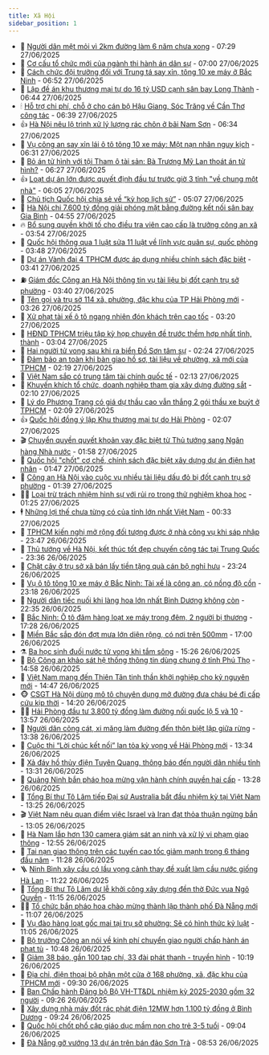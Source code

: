 ```yaml
---
title: Xã Hội
sidebar_position: 1
---
```


<!-- dantri-xa-hoi:START -->
- 🫣 [Người dân mệt mỏi vì 2km đường làm 6 năm chưa xong](https://dantri.com.vn/xa-hoi/nguoi-dan-met-moi-vi-2km-duong-lam-6-nam-chua-xong-20250622082445562.htm) - 07:29 27/06/2025
- 💼 [Cơ cấu tổ chức mới của ngành thi hành án dân sự](https://dantri.com.vn/xa-hoi/co-cau-to-chuc-moi-cua-nganh-thi-hanh-an-dan-su-20250627123911599.htm) - 07:00 27/06/2025
- 🎊 [Cách chức đội trưởng đối với Trung tá say xỉn, tông 10 xe máy ở Bắc Ninh](https://dantri.com.vn/xa-hoi/cach-chuc-doi-truong-doi-voi-trung-ta-say-xin-tong-10-xe-may-o-bac-ninh-20250627135052657.htm) - 06:52 27/06/2025
- 🙉 [Lập đề án khu thương mại tự do 16 tỷ USD cạnh sân bay Long Thành](https://dantri.com.vn/xa-hoi/lap-de-an-khu-thuong-mai-tu-do-16-ty-usd-canh-san-bay-long-thanh-20250627122238361.htm) - 06:44 27/06/2025
- 🕯 [Hỗ trợ chi phí, chỗ ở cho cán bộ Hậu Giang, Sóc Trăng về Cần Thơ công tác](https://dantri.com.vn/xa-hoi/ho-tro-chi-phi-cho-o-cho-can-bo-hau-giang-soc-trang-ve-can-tho-cong-tac-20250627125048778.htm) - 06:39 27/06/2025
- 👍 [Hà Nội nêu lộ trình xử lý lượng rác chôn ở bãi Nam Sơn](https://dantri.com.vn/xa-hoi/ha-noi-neu-lo-trinh-xu-ly-luong-rac-chon-o-bai-nam-son-20250627120509121.htm) - 06:34 27/06/2025
- 🤖 [Vụ công an say xỉn lái ô tô tông 10 xe máy: Một nạn nhân nguy kịch](https://dantri.com.vn/xa-hoi/vu-cong-an-say-xin-lai-o-to-tong-10-xe-may-mot-nan-nhan-nguy-kich-20250627124207343.htm) - 06:31 27/06/2025
- 🙉 [Bỏ án tử hình với tội Tham ô tài sản: Bà Trương Mỹ Lan thoát án tử hình?](https://dantri.com.vn/xa-hoi/bo-an-tu-hinh-voi-toi-tham-o-tai-san-ba-truong-my-lan-thoat-an-tu-hinh-20250627125214036.htm) - 06:27 27/06/2025
- 👍 [Loạt dự án lớn được quyết định đầu tư trước giờ 3 tỉnh &quot;về chung một nhà&quot;](https://dantri.com.vn/xa-hoi/loat-du-an-lon-duoc-quyet-dinh-dau-tu-truoc-gio-3-tinh-ve-chung-mot-nha-20250627113422125.htm) - 06:05 27/06/2025
- 🗽 [Chủ tịch Quốc hội chia sẻ về “kỳ họp lịch sử”](https://dantri.com.vn/xa-hoi/chu-tich-quoc-hoi-chia-se-ve-ky-hop-lich-su-20250627110412493.htm) - 05:07 27/06/2025
- 🗽 [Hà Nội chi 7.600 tỷ đồng giải phóng mặt bằng đường kết nối sân bay Gia Bình](https://dantri.com.vn/xa-hoi/ha-noi-chi-7600-ty-dong-giai-phong-mat-bang-duong-ket-noi-san-bay-gia-binh-20250627113643292.htm) - 04:55 27/06/2025
- 🔥 [Bổ sung quyền khởi tố cho điều tra viên cao cấp là trưởng công an xã](https://dantri.com.vn/xa-hoi/bo-sung-quyen-khoi-to-cho-dieu-tra-vien-cao-cap-la-truong-cong-an-xa-20250627104813041.htm) - 03:54 27/06/2025
- 🦒 [Quốc hội thông qua 1 luật sửa 11 luật về lĩnh vực quân sự, quốc phòng](https://dantri.com.vn/xa-hoi/quoc-hoi-thong-qua-1-luat-sua-11-luat-ve-linh-vuc-quan-su-quoc-phong-20250627103649436.htm) - 03:48 27/06/2025
- 🧐 [Dự án Vành đai 4 TPHCM được áp dụng nhiều chính sách đặc biệt](https://dantri.com.vn/xa-hoi/du-an-vanh-dai-4-tphcm-duoc-ap-dung-nhieu-chinh-sach-dac-biet-20250627102050501.htm) - 03:41 27/06/2025
- ⛽️ [Giám đốc Công an Hà Nội thông tin vụ tài liệu bị đốt cạnh trụ sở phường](https://dantri.com.vn/xa-hoi/giam-doc-cong-an-ha-noi-thong-tin-vu-tai-lieu-bi-dot-canh-tru-so-phuong-20250627103124294.htm) - 03:40 27/06/2025
- 🚀 [Tên gọi và trụ sở 114 xã, phường, đặc khu của TP Hải Phòng mới](https://dantri.com.vn/xa-hoi/ten-goi-va-tru-so-114-xa-phuong-dac-khu-cua-tp-hai-phong-moi-20250627100617760.htm) - 03:26 27/06/2025
- 🦒 [Xử phạt tài xế ô tô ngang nhiên đón khách trên cao tốc](https://dantri.com.vn/xa-hoi/xu-phat-tai-xe-o-to-ngang-nhien-don-khach-tren-cao-toc-20250627095630898.htm) - 03:20 27/06/2025
- 🦅 [HĐND TPHCM triệu tập kỳ họp chuyên đề trước thềm hợp nhất tỉnh, thành](https://dantri.com.vn/xa-hoi/hdnd-tphcm-trieu-tap-ky-hop-chuyen-de-truoc-them-hop-nhat-tinh-thanh-20250627100147994.htm) - 03:04 27/06/2025
- 🚀 [Hai người tử vong sau khi ra biển Đồ Sơn tâm sự](https://dantri.com.vn/xa-hoi/hai-nguoi-tu-vong-sau-khi-ra-bien-do-son-tam-su-20250627091830949.htm) - 02:24 27/06/2025
- 🦅 [Đảm bảo an toàn khi bàn giao hồ sơ, tài liệu về phường, xã mới của TPHCM](https://dantri.com.vn/xa-hoi/dam-bao-an-toan-khi-ban-giao-ho-so-tai-lieu-ve-phuong-xa-moi-cua-tphcm-20250626223329698.htm) - 02:19 27/06/2025
- 🤠 [Việt Nam sắp có trung tâm tài chính quốc tế](https://dantri.com.vn/xa-hoi/viet-nam-sap-co-trung-tam-tai-chinh-quoc-te-20250627091019799.htm) - 02:13 27/06/2025
- 💄 [Khuyến khích tổ chức, doanh nghiệp tham gia xây dựng đường sắt](https://dantri.com.vn/xa-hoi/khuyen-khich-to-chuc-doanh-nghiep-tham-gia-xay-dung-duong-sat-20250627085526730.htm) - 02:10 27/06/2025
- 🥷 [Lý do Phương Trang có giá dự thầu cao vẫn thắng 2 gói thầu xe buýt ở TPHCM](https://dantri.com.vn/xa-hoi/ly-do-phuong-trang-co-gia-du-thau-cao-van-thang-2-goi-thau-xe-buyt-o-tphcm-20250626214642907.htm) - 02:09 27/06/2025
- 👍 [Quốc hội đồng ý lập Khu thương mại tự do Hải Phòng](https://dantri.com.vn/xa-hoi/quoc-hoi-dong-y-lap-khu-thuong-mai-tu-do-hai-phong-20250627080638884.htm) - 02:07 27/06/2025
- 🎬 [Chuyển quyền quyết khoản vay đặc biệt từ Thủ tướng sang Ngân hàng Nhà nước](https://dantri.com.vn/xa-hoi/chuyen-quyen-quyet-khoan-vay-dac-biet-tu-thu-tuong-sang-ngan-hang-nha-nuoc-20250627084833434.htm) - 01:58 27/06/2025
- 🦒 [Quốc hội &quot;chốt&quot; cơ chế, chính sách đặc biệt xây dựng dự án điện hạt nhân](https://dantri.com.vn/xa-hoi/quoc-hoi-chot-co-che-chinh-sach-dac-biet-xay-dung-du-an-dien-hat-nhan-20250627083603753.htm) - 01:47 27/06/2025
- 🌊 [Công an Hà Nội vào cuộc vụ nhiều tài liệu dấu đỏ bị đốt cạnh trụ sở phường](https://dantri.com.vn/xa-hoi/cong-an-ha-noi-vao-cuoc-vu-nhieu-tai-lieu-dau-do-bi-dot-canh-tru-so-phuong-20250627082925970.htm) - 01:39 27/06/2025
- 🧑‍💻 [Loại trừ trách nhiệm hình sự với rủi ro trong thử nghiệm khoa học](https://dantri.com.vn/xa-hoi/loai-tru-trach-nhiem-hinh-su-voi-rui-ro-trong-thu-nghiem-khoa-hoc-20250627082242554.htm) - 01:25 27/06/2025
- 🕴 [Những lợi thế chưa từng có của tỉnh lớn nhất Việt Nam](https://dantri.com.vn/xa-hoi/nhung-loi-the-chua-tung-co-cua-tinh-lon-nhat-viet-nam-20250625172530923.htm) - 00:33 27/06/2025
- 🤔 [TPHCM kiến nghị mở rộng đối tượng được ở nhà công vụ khi sáp nhập](https://dantri.com.vn/xa-hoi/tphcm-kien-nghi-mo-rong-doi-tuong-duoc-o-nha-cong-vu-khi-sap-nhap-20250626221041700.htm) - 23:47 26/06/2025
- 💄 [Thủ tướng về Hà Nội, kết thúc tốt đẹp chuyến công tác tại Trung Quốc](https://dantri.com.vn/xa-hoi/thu-tuong-ve-ha-noi-ket-thuc-tot-dep-chuyen-cong-tac-tai-trung-quoc-20250627063644846.htm) - 23:36 26/06/2025
- 🧠 [Chặt cây ở trụ sở xã bán lấy tiền tặng quà cán bộ nghỉ hưu](https://dantri.com.vn/xa-hoi/chat-cay-o-tru-so-xa-ban-lay-tien-tang-qua-can-bo-nghi-huu-20250626195011402.htm) - 23:24 26/06/2025
- 🦣 [Vụ ô tô tông 10 xe máy ở Bắc Ninh: Tài xế là công an, có nồng độ cồn](https://dantri.com.vn/xa-hoi/vu-o-to-tong-10-xe-may-o-bac-ninh-tai-xe-la-cong-an-co-nong-do-con-20250627010719085.htm) - 23:18 26/06/2025
- 💫 [Người dân tiếc nuối khi làng hoa lớn nhất Bình Dương không còn](https://dantri.com.vn/xa-hoi/nguoi-dan-tiec-nuoi-khi-lang-hoa-lon-nhat-binh-duong-khong-con-20250626140306698.htm) - 22:35 26/06/2025
- 🚀 [Bắc Ninh: Ô tô đâm hàng loạt xe máy trong đêm, 2 người bị thương](https://dantri.com.vn/xa-hoi/bac-ninh-o-to-dam-hang-loat-xe-may-trong-dem-2-nguoi-bi-thuong-20250627002619044.htm) - 17:28 26/06/2025
- 🤔 [Miền Bắc sắp đón đợt mưa lớn diện rộng, có nơi trên 500mm](https://dantri.com.vn/xa-hoi/mien-bac-sap-don-dot-mua-lon-dien-rong-co-noi-tren-500mm-20250626163919921.htm) - 17:00 26/06/2025
- ⚗️ [Ba học sinh đuối nước tử vong khi tắm sông](https://dantri.com.vn/xa-hoi/ba-hoc-sinh-duoi-nuoc-tu-vong-khi-tam-song-20250626212647109.htm) - 15:26 26/06/2025
- 🫶 [Bộ Công an khảo sát hệ thống thông tin dùng chung ở tỉnh Phú Thọ](https://dantri.com.vn/xa-hoi/bo-cong-an-khao-sat-he-thong-thong-tin-dung-chung-o-tinh-phu-tho-20250626215137067.htm) - 14:58 26/06/2025
- 🌮 [Việt Nam mang đến Thiên Tân tinh thần khởi nghiệp cho kỷ nguyên mới](https://dantri.com.vn/xa-hoi/viet-nam-mang-den-thien-tan-tinh-than-khoi-nghiep-cho-ky-nguyen-moi-20250626214656276.htm) - 14:47 26/06/2025
- 🐵 [CSGT Hà Nội dùng mô tô chuyên dụng mở đường đưa cháu bé đi cấp cứu kịp thời](https://dantri.com.vn/xa-hoi/csgt-ha-noi-dung-mo-to-chuyen-dung-mo-duong-dua-chau-be-di-cap-cuu-kip-thoi-20250626210711526.htm) - 14:20 26/06/2025
- 🧑‍🏫 [Hải Phòng đầu tư 3.800 tỷ đồng làm đường nối quốc lộ 5 và 10](https://dantri.com.vn/xa-hoi/hai-phong-dau-tu-3800-ty-dong-lam-duong-noi-quoc-lo-5-va-10-20250626204922790.htm) - 13:57 26/06/2025
- 💫 [Người dân cõng cát, xi măng làm đường đến thôn biệt lập giữa rừng](https://dantri.com.vn/xa-hoi/nguoi-dan-cong-cat-xi-mang-lam-duong-den-thon-biet-lap-giua-rung-20250626165145740.htm) - 13:38 26/06/2025
- 🦩 [Cuộc thi “Lời chúc kết nối” lan tỏa kỳ vọng về Hải Phòng mới](https://dantri.com.vn/xa-hoi/cuoc-thi-loi-chuc-ket-noi-lan-toa-ky-vong-ve-hai-phong-moi-20250626202835602.htm) - 13:34 26/06/2025
- 🦄 [Xả đáy hồ thủy điện Tuyên Quang, thông báo đến người dân nhiều tỉnh](https://dantri.com.vn/xa-hoi/xa-day-ho-thuy-dien-tuyen-quang-thong-bao-den-nguoi-dan-nhieu-tinh-20250626202314935.htm) - 13:31 26/06/2025
- 💂 [Quảng Ninh bắn pháo hoa mừng vận hành chính quyền hai cấp](https://dantri.com.vn/xa-hoi/quang-ninh-ban-phao-hoa-mung-van-hanh-chinh-quyen-hai-cap-20250626201344128.htm) - 13:28 26/06/2025
- 💄 [Tổng Bí thư Tô Lâm tiếp Đại sứ Australia bắt đầu nhiệm kỳ tại Việt Nam](https://dantri.com.vn/xa-hoi/tong-bi-thu-to-lam-tiep-dai-su-australia-bat-dau-nhiem-ky-tai-viet-nam-20250626202526498.htm) - 13:25 26/06/2025
- 🎬 [Việt Nam nêu quan điểm việc Israel và Iran đạt thỏa thuận ngừng bắn](https://dantri.com.vn/xa-hoi/viet-nam-neu-quan-diem-viec-israel-va-iran-dat-thoa-thuan-ngung-ban-20250626195301131.htm) - 13:05 26/06/2025
- 👀 [Hà Nam lắp hơn 130 camera giám sát an ninh và xử lý vi phạm giao thông](https://dantri.com.vn/xa-hoi/ha-nam-lap-hon-130-camera-giam-sat-an-ninh-va-xu-ly-vi-pham-giao-thong-20250626194308573.htm) - 12:55 26/06/2025
- 💃 [Tai nạn giao thông trên các tuyến cao tốc giảm mạnh trong 6 tháng đầu năm](https://dantri.com.vn/xa-hoi/tai-nan-giao-thong-tren-cac-tuyen-cao-toc-giam-manh-trong-6-thang-dau-nam-20250626181605396.htm) - 11:28 26/06/2025
- 🪜 [Ninh Bình xây cầu có lầu vọng cảnh thay đề xuất làm cầu nước giống Hà Lan](https://dantri.com.vn/xa-hoi/ninh-binh-xay-cau-co-lau-vong-canh-thay-de-xuat-lam-cau-nuoc-giong-ha-lan-20250625175828283.htm) - 11:22 26/06/2025
- 📝 [Tổng Bí thư Tô Lâm dự lễ khởi công xây dựng đền thờ Đức vua Ngô Quyền](https://dantri.com.vn/xa-hoi/tong-bi-thu-to-lam-du-le-khoi-cong-xay-dung-den-tho-duc-vua-ngo-quyen-20250626181017935.htm) - 11:15 26/06/2025
- 🧑‍💻 [Tổ chức bắn pháo hoa chào mừng thành lập thành phố Đà Nẵng mới](https://dantri.com.vn/xa-hoi/to-chuc-ban-phao-hoa-chao-mung-thanh-lap-thanh-pho-da-nang-moi-20250626162218055.htm) - 11:07 26/06/2025
- 👺 [Vụ đào hàng loạt gốc mai tại trụ sở phường: Sẽ có hình thức kỷ luật](https://dantri.com.vn/xa-hoi/vu-dao-hang-loat-goc-mai-tai-tru-so-phuong-se-co-hinh-thuc-ky-luat-20250626161734040.htm) - 11:05 26/06/2025
- 🌮 [Bộ trưởng Công an nói về kinh phí chuyển giao người chấp hành án phạt tù](https://dantri.com.vn/xa-hoi/bo-truong-cong-an-noi-ve-kinh-phi-chuyen-giao-nguoi-chap-hanh-an-phat-tu-20250626173222896.htm) - 10:48 26/06/2025
- 🤭 [Giảm 38 báo, gần 100 tạp chí, 33 đài phát thanh - truyền hình](https://dantri.com.vn/xa-hoi/giam-38-bao-gan-100-tap-chi-33-dai-phat-thanh-truyen-hinh-20250626170829839.htm) - 10:19 26/06/2025
- 💪 [Địa chỉ, điện thoại bộ phận một cửa ở 168 phường, xã, đặc khu của TPHCM mới](https://dantri.com.vn/xa-hoi/dia-chi-dien-thoai-bo-phan-mot-cua-o-168-phuong-xa-dac-khu-cua-tphcm-moi-20250626162338080.htm) - 09:30 26/06/2025
- 🧰 [Ban Chấp hành Đảng bộ Bộ VH-TT&amp;DL nhiệm kỳ 2025-2030 gồm 32 người](https://dantri.com.vn/xa-hoi/ban-chap-hanh-dang-bo-bo-vh-ttdl-nhiem-ky-2025-2030-gom-32-nguoi-20250626161818528.htm) - 09:26 26/06/2025
- 🤡 [Xây dựng nhà máy đốt rác phát điện 12MW hơn 1.100 tỷ đồng ở Bình Dương](https://dantri.com.vn/xa-hoi/xay-dung-nha-may-dot-rac-phat-dien-12mw-hon-1100-ty-dong-o-binh-duong-20250626142611079.htm) - 09:24 26/06/2025
- 🦆 [Quốc hội chốt phổ cập giáo dục mầm non cho trẻ 3-5 tuổi](https://dantri.com.vn/xa-hoi/quoc-hoi-chot-pho-cap-giao-duc-mam-non-cho-tre-3-5-tuoi-20250626155829650.htm) - 09:04 26/06/2025
- 🦍 [Đà Nẵng gỡ vướng 13 dự án trên bán đảo Sơn Trà](https://dantri.com.vn/xa-hoi/da-nang-go-vuong-13-du-an-tren-ban-dao-son-tra-20250626153049904.htm) - 08:53 26/06/2025<!-- dantri-xa-hoi:END -->
